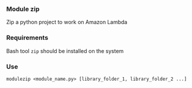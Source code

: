 ### Module zip
Zip a python project to work on Amazon Lambda

### Requirements
Bash tool `zip` should be installed on the system

### Use
`modulezip <module_name.py> [library_folder_1, library_folder_2 ...]`
